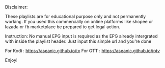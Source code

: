Disclaimer:

These playlists are for educational purpose only and not permanently working. If you used this commercially on online platforms like shopee or lazada or fb marketplace be prepared to get legal action.

Instruction:
No manual EPG input is required as the EPG already intergrated with inside the playlist header. Just input this simple url and you're done 

For Kodi : https://aseanic.github.io/tv
For OTT : https://aseanic.github.io/iptv

Enjoy!
